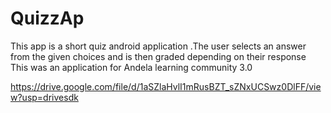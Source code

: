 # QuizzAp
This app is a short quiz android application .The user selects an answer from the given choices and is then graded depending on their response 
This was an application for Andela learning community 3.0

https://drive.google.com/file/d/1aSZlaHvlI1mRusBZT_sZNxUCSwz0DlFF/view?usp=drivesdk
